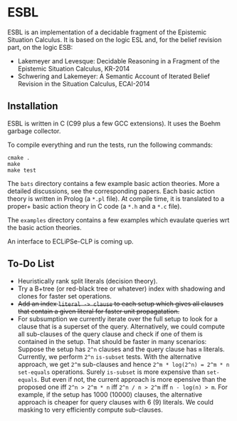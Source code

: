 # ESBL

ESBL is an implementation of a decidable fragment of the Epistemic Situation Calculus.
It is based on the logic ESL and, for the belief revision part, on the logic ESB:

* Lakemeyer and Levesque: Decidable Reasoning in a Fragment of the Epistemic Situation Calculus, KR-2014
* Schwering and Lakemeyer: A Semantic Account of Iterated Belief Revision in the Situation Calculus, ECAI-2014


## Installation

ESBL is written in C (C99 plus a few GCC extensions).
It uses the Boehm garbage collector.

To compile everything and run the tests, run the following commands:
```
cmake .
make
make test
```

The `bats` directory contains a few example basic action theories.
More a detailed discussions, see the corresponding papers.
Each basic action theory is written in Prolog (a `*.pl` file).
At compile time, it is translated to a proper+ basic action theory in C code (a `*.h` and a `*.c` file).

The `examples` directory contains a few examples which evaulate queries wrt the basic action theories.

An interface to ECLiPSe-CLP is coming up.


## To-Do List

* Heuristically rank split literals (decision theory).
* Try a B+tree (or red-black tree or whatever) index with shadowing and clones for faster set operations.
* ~~Add an index `literal -> clause` to each setup which gives all clauses that contain a given literal for faster unit propagatation.~~
* For subsumption we currently iterate over the full setup to look for a clause that is a superset of the query.
  Alternatively, we could compute all sub-clauses of the query clause and check if one of them is contained in the setup.
  That should be faster in many scenarios:
  Suppose the setup has `2^n` clauses and the query clause has `m` literals.
  Currently, we perform `2^n` `is-subset` tests.
  With the alternative approach, we get `2^m` sub-clauses and hence `2^m * log(2^n) = 2^m * n` `set-equals` operations.
  Surely `is-subset` is more expensive than `set-equals`.
  But even if not, the current approach is more epensive than the proposed one iff `2^n > 2^m * n` iff `2^n / n > 2^m` iff `n - log(n) > m`.
  For example, if the setup has 1000 (10000) clauses, the alternative approach is cheaper for query clauses with 6 (9) literals.
  We could masking to very efficiently compute sub-clauses.

